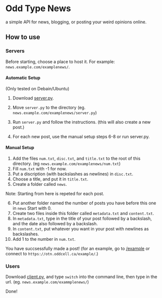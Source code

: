 # Odd Type News
a simple API for news, blogging, or posting your weird opinions online.

## How to use
### Servers
Before starting, choose a place to host it. For example: `news.example.com/examplenews/`.

#### Automatic Setup
(Only tested on Debain/Ubuntu)
1. Download [server.py](https://otn.oddcell.ca/server.py).
2. Move `server.py` to the directory (eg. `news.example.com/examplenews/server.py`)
3. Run `server.py` and follow the instructions. (this will also create a new post.)

4. For each new post, use the manual setup steps 6-8 or run server.py.
#### Manual Setup
1. Add the files `num.txt`, `disc.txt`, and `title.txt` to the root of this directory. (eg `news.example.com/examplenews/num.txt`)
2. Fill `num.txt` with -1 for now.
3. Put a discription (with backslashes as newlines) in `disc.txt`.
4. Choose a title, and put it in `title.txt`.
5. Create a folder called `news`.

Note: Starting from here is repeted for each post.

6. Put another folder named the number of posts you have before this one in `news` Start with 0.
7. Create two files inside this folder called `metadata.txt` and `content.txt`.
8. In `metadata.txt`, type in the title of your post followed by a backslash, and the date also followed by a backslash.
10. In `content.txt`, put whatever you want in your post with newlines as backslashes.
11. Add 1 to the number in `num.txt`.

You have succsessfully made a post! (for an example, go to [/example](https://github.com/TheOddCell/odd-type-news/tree/main/example) or connect to `https://otn.oddcell.ca/example/`.)
### Users
Download [client.py](https://otn.oddcell.ca/client.py), and type `switch` into the command line, then type in the url. (eg. `news.example.com/exammplenews/`)

Done!
